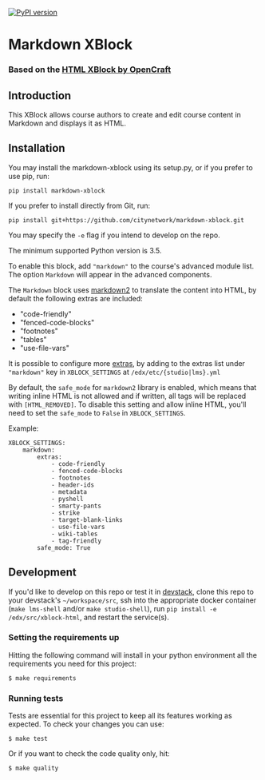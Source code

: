 [![PyPI version](https://badge.fury.io/py/markdown-xblock.svg)](https://pypi.python.org/pypi/markdown-xblock)

# Markdown XBlock
### Based on the [HTML XBlock by OpenCraft](https://github.com/open-craft/xblock-html)

## Introduction
This XBlock allows course authors to create and edit course content in Markdown
and displays it as HTML.

## Installation
You may install the markdown-xblock using its setup.py, or if you prefer to use pip, run:

```shell
pip install markdown-xblock
```

If you prefer to install directly from Git, run:

```shell
pip install git+https://github.com/citynetwork/markdown-xblock.git
```

You may specify the `-e` flag if you intend to develop on the repo.

The minimum supported Python version is 3.5.

To enable this block, add `"markdown"` to the course's advanced module list. 
The option `Markdown` will appear in the advanced components.

The `Markdown` block uses [markdown2](https://pypi.org/project/markdown2/) to translate the content into HTML, 
by default the following extras are included:

* "code-friendly"
* "fenced-code-blocks"
* "footnotes"
* "tables"
* "use-file-vars"

It is possible to configure more [extras](https://github.com/trentm/python-markdown2/wiki/Extras), by adding to the extras list under `"markdown"` key in `XBLOCK_SETTINGS`
at `/edx/etc/{studio|lms}.yml`

By default, the `safe_mode` for `markdown2` library is enabled, which means that writing inline HTML is not allowed and if written, all tags will be replaced with `[HTML_REMOVED]`. To disable this setting and allow inline HTML, you'll need to set the `safe_mode` to `False` in `XBLOCK_SETTINGS`.

Example:
```
XBLOCK_SETTINGS:
    markdown:
        extras:
            - code-friendly
            - fenced-code-blocks
            - footnotes
            - header-ids
            - metadata
            - pyshell
            - smarty-pants
            - strike
            - target-blank-links
            - use-file-vars
            - wiki-tables
            - tag-friendly
        safe_mode: True
```

## Development
If you'd like to develop on this repo or test it in [devstack](https://github.com/edx/devstack), clone this repo to your
devstack's `~/workspace/src`, ssh into the appropriate docker container (`make lms-shell` and/or `make studio-shell`),
run `pip install -e /edx/src/xblock-html`, and restart the service(s).


### Setting the requirements up
Hitting the following command will install in your python environment all the requirements you need for this project:

```shell
$ make requirements
```

### Running tests
Tests are essential for this project to keep all its features working as expected. To check your changes you can use:

```shell
$ make test
```
Or if you want to check the code quality only, hit:
```shell
$ make quality
```
